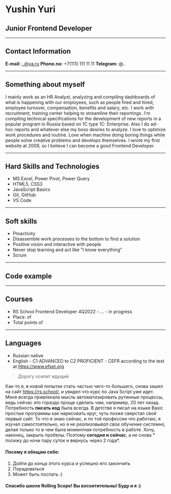 # Yushin Yuri
## Junior Frontend Developer
_____________________________

## Contact Information

**E-mail:** ..@ya.ru
**Phone.no:** +7(111) 111 11 11
**Telegram:** @..
____________________________
## Something about myself

 I mainly work as an HR Analyst, analyzing and compiling dashboards of what is happening with our employees, such as people fired and hired, employee turnover, compensation, benefits and salary, etc. 
 I work with recruitment, training center helping to streamline their reportings. I'm compiling technical specifications for the development of new reports in a popular program in Russia based on 1C type 1C: Enterprise. Also I do ad-hoc reports and whatever else my boss desires to analyze.
 I love to optimize work procedures and routine. Love when machine doing boring things while people solve creative problems and develops themselves.
 I wrote my first website at 2009, so I believe I can become a good Frontend Developer.

____________________________
## Hard Skills and Technologies

- MS Excel, Power Pivot, Power Query
- HTML5, CSS3
- JavaScript Basics
- Git, GitHub
- VS Code
____________________________
## Soft skills

* Proactivity
* Disassemble work processes to the bottom to find a solution
* Positive vision and interactive with people
* Never stop learning and act like "I know everything"
* Scrum
__________________________
## Code example
___________________________
## Courses

- RS School Frontend Developer 4Q2022 - ... - in progress
- Place:      of
- Total points    of
__________________________
## Languages

- Russian native
- English - C1 ADVANCED to C2 PROFICIENT - CEFR according to the test at https://www.efset.org

 
> Дорогу осилит идущий

Как-то я, в новой попытке стать частью чего-то большего, снова зашел на сайт https://rs.school/, 
и увидел что курс по Java Script уже идет. 
Меня всегда привлекала мысль автоматизировать рутинные процессы, ведь сейчас это гораздо проще сделать чем, например, 20 лет назад. 
Потребность **писать код** была всегда. В детстве я писал на языке Basic простые программы как нарисовать круг, чуть позже сверстал свой первый сайт. То что я знаю сейчас, и по той профессии что работаю, я изучал самостоятельно, но я *не реализовывал свое обучение системно*, делая только то в чем была моментная потребность в работе. Хочу, наконец, закрыть пробелы.
Поэтому **сегодня и сейчас**, а не снова * посижу до ночи пару суток и вернусь через 2 года*.

#### Посему я обещаю себе:

1. Дойти до конца этого курса и успешно его закончить
2. Порадоваться
3. Может быть поспать :) 

#### Спасибо школе Rolling Scope! Вы восхитительны! Буду и я :)



